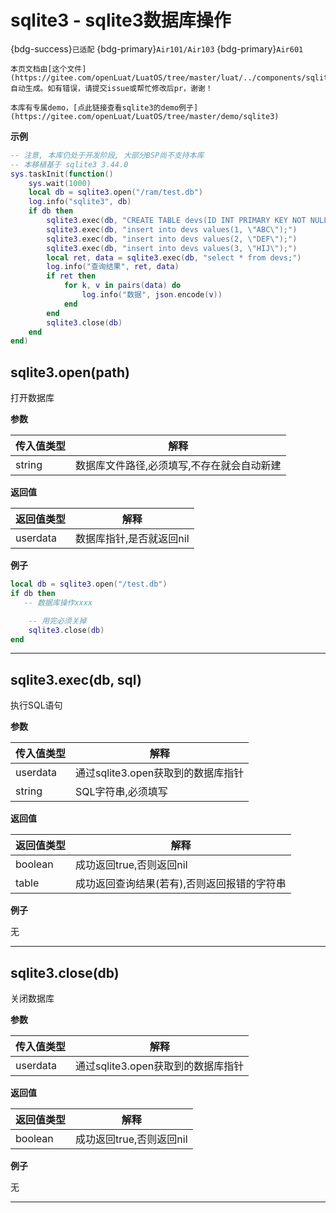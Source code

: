 # sqlite3 - sqlite3数据库操作

{bdg-success}`已适配` {bdg-primary}`Air101/Air103` {bdg-primary}`Air601`

```{note}
本页文档由[这个文件](https://gitee.com/openLuat/LuatOS/tree/master/luat/../components/sqlite3/binding/luat_lib_sqlite.c)自动生成。如有错误，请提交issue或帮忙修改后pr，谢谢！
```

```{tip}
本库有专属demo，[点此链接查看sqlite3的demo例子](https://gitee.com/openLuat/LuatOS/tree/master/demo/sqlite3)
```

**示例**

```lua
-- 注意, 本库仍处于开发阶段, 大部分BSP尚不支持本库
-- 本移植基于 sqlite3 3.44.0
sys.taskInit(function()
    sys.wait(1000)
    local db = sqlite3.open("/ram/test.db")
    log.info("sqlite3", db)
    if db then
        sqlite3.exec(db, "CREATE TABLE devs(ID INT PRIMARY KEY NOT NULL, name CHAR(50));")
        sqlite3.exec(db, "insert into devs values(1, \"ABC\");")
        sqlite3.exec(db, "insert into devs values(2, \"DEF\");")
        sqlite3.exec(db, "insert into devs values(3, \"HIJ\");")
        local ret, data = sqlite3.exec(db, "select * from devs;")
        log.info("查询结果", ret, data)
        if ret then
            for k, v in pairs(data) do
                log.info("数据", json.encode(v))
            end
        end
        sqlite3.close(db)
    end
end)

```

## sqlite3.open(path)



打开数据库

**参数**

|传入值类型|解释|
|-|-|
|string|数据库文件路径,必须填写,不存在就会自动新建|

**返回值**

|返回值类型|解释|
|-|-|
|userdata|数据库指针,是否就返回nil|

**例子**

```lua
local db = sqlite3.open("/test.db")
if db then
   -- 数据库操作xxxx

    -- 用完必须关掉
    sqlite3.close(db)
end

```

---

## sqlite3.exec(db, sql)



执行SQL语句

**参数**

|传入值类型|解释|
|-|-|
|userdata|通过sqlite3.open获取到的数据库指针|
|string|SQL字符串,必须填写|

**返回值**

|返回值类型|解释|
|-|-|
|boolean|成功返回true,否则返回nil|
|table|成功返回查询结果(若有),否则返回报错的字符串|

**例子**

无

---

## sqlite3.close(db)



关闭数据库

**参数**

|传入值类型|解释|
|-|-|
|userdata|通过sqlite3.open获取到的数据库指针|

**返回值**

|返回值类型|解释|
|-|-|
|boolean|成功返回true,否则返回nil|

**例子**

无

---

